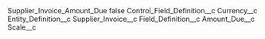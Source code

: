 <?xml version="1.0" encoding="UTF-8"?>
<CustomMetadata xmlns="http://soap.sforce.com/2006/04/metadata" xmlns:xsi="http://www.w3.org/2001/XMLSchema-instance" xmlns:xsd="http://www.w3.org/2001/XMLSchema">
    <label>Supplier_Invoice_Amount_Due</label>
    <protected>false</protected>
    <values>
        <field>Control_Field_Definition__c</field>
        <value xsi:type="xsd:string">Currency__c</value>
    </values>
    <values>
        <field>Entity_Definition__c</field>
        <value xsi:type="xsd:string">Supplier_Invoice__c</value>
    </values>
    <values>
        <field>Field_Definition__c</field>
        <value xsi:type="xsd:string">Amount_Due__c</value>
    </values>
    <values>
        <field>Scale__c</field>
        <value xsi:nil="true"/>
    </values>
</CustomMetadata>
